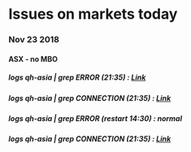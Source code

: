 # Issues on markets today

### Nov 23 2018

#### ASX - no MBO

##### logs qh-asia | grep ERROR (21:35) : [Link](./data/2018Nov23-nightAsia.md)

##### logs qh-asia | grep CONNECTION (21:35) : [Link](./data/2018Nov23-nightAsia_connection.md)

##### logs qh-asia | grep ERROR (restart 14:30) : normal

##### logs qh-asia | grep CONNECTION (21:35) : [Link](./data/2018Nov23-dayAsia.md)

